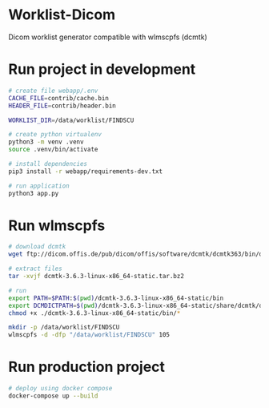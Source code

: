 # Worklist-Dicom
Dicom worklist generator compatible with wlmscpfs (dcmtk)

# Run project in development

```bash
# create file webapp/.env
CACHE_FILE=contrib/cache.bin
HEADER_FILE=contrib/header.bin

WORKLIST_DIR=/data/worklist/FINDSCU

# create python virtualenv
python3 -m venv .venv
source .venv/bin/activate

# install dependencies
pip3 install -r webapp/requirements-dev.txt

# run application
python3 app.py
```

# Run wlmscpfs

```bash
# download dcmtk
wget ftp://dicom.offis.de/pub/dicom/offis/software/dcmtk/dcmtk363/bin/dcmtk-3.6.3-linux-x86_64-static.tar.bz2

# extract files
tar -xvjf dcmtk-3.6.3-linux-x86_64-static.tar.bz2 

# run
export PATH=$PATH:$(pwd)/dcmtk-3.6.3-linux-x86_64-static/bin
export DCMDICTPATH=$(pwd)/dcmtk-3.6.3-linux-x86_64-static/share/dcmtk/dicom.dic
chmod +x ./dcmtk-3.6.3-linux-x86_64-static/bin/*

mkdir -p /data/worklist/FINDSCU
wlmscpfs -d -dfp "/data/worklist/FINDSCU" 105
```

# Run production project

```bash
# deploy using docker compose
docker-compose up --build
```